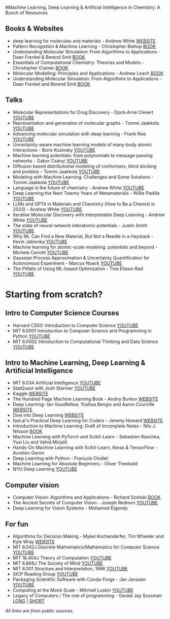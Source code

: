 #Machine Learning, Deep Learning & Artificial Intelligence in Chemistry: A Bunch of Resources
  
## Books & Websites
- deep learning for molecules and materials - Andrew White [WEBSITE](https://dmol.pub/)
- Pattern Recognition & Machine Learning - Christopher Bishop [BOOK](https://www.microsoft.com/en-us/research/uploads/prod/2006/01/Bishop-Pattern-Recognition-and-Machine-Learning-2006.pdf)
- Undestanding Molecular Simulation: From Algorithms to Applications - Daan Frenkel & Berend Smit [BOOK](https://www.eng.uc.edu/~beaucag/Classes/AdvancedMaterialsThermodynamics/Books/%5BComputational%20science%20(San%20Diego,%20Calif.)%5D%20Daan%20Frenkel_%20Berend%20Smit%20-%20Understanding%20molecular%20simulation%20_%20from%20algorithms%20to%20applications%20(2002,%20Academic%20Press%20)%20-%20libgen.lc.pdf)
- Essentials of Computational Chemistry: Theories and Models - Christopher Cramer [BOOK](https://www.eng.uc.edu/~beaucag/Classes/AdvancedMaterialsThermodynamics/Books/Essentials%20of%20Computational%20Chemistry.pdf)
- Molecular Modelling: Principles and Applications - Andrew Leach [BOOK](http://course.sdu.edu.cn/Download2/20211011140445728.pdf)
- Understanding Molecular Simulation: From Algorithms to Applications - Daan Frenkel and Berend Smit [BOOK](https://datagrid.hu/boda/Boda-sajat/Rush/Books/Frenkel.pdf)

## Talks
- Molecular Representations for Drug Discovery - Djork-Arné Clevert [YOUTUBE](https://www.youtube.com/watch?v=ho9f-5JsJD8)
- Representation and generation of molecular graphs - Tommi Jaakkola [YOUTUBE](https://www.youtube.com/watch?v=ISX-mHnQhaw)
- Advancing molecular simulation with deep learning - Frank Noe [YOUTUBE](https://www.youtube.com/watch?v=JZjeFBH0Jl4&pp=ygUJZnJhbmsgbm9l)
- Uncertainty-aware machine learning models of many-body atomic interactions - Boris Kozinsky [YOUTUBE](https://www.youtube.com/watch?v=QnZ2BI1leVE)
- Machine learning potentials: from polynomials to message passing networks - Gabor Csányi [YOUTUBE](https://www.youtube.com/watch?v=JxIFxM1f40U)
- Diffusion based distributional modeling of conformers, blind docking and proteins - Tommi Jaakkola [YOUTUBE](https://www.youtube.com/watch?v=HOlVUEZr7Nw)
- Modeling with Machine Learning: Challenges and Some Solutions - Tommi Jaakkola [YOUTUBE](https://www.youtube.com/watch?v=swdHeK7VajM)
- Language is the future of chemistry - Andrew White [YOUTUBE](https://www.youtube.com/watch?v=FpTV9NvWb64)
- Deep Learning the Next Twenty Years of Metamaterials - Willie Padilla [YOUTUBE](https://www.youtube.com/watch?v=FpTV9NvWb64)
- LLMs and GPT4 in Materials and Chemistry (How to Be a Chemist in 2023) - Andrew White [YOUTUBE](https://www.youtube.com/watch?v=0HNu2AE0frw)
- Iterative Molecular Discovery with interpretable Deep Learning - Andrew White [YOUTUBE](https://www.youtube.com/watch?v=tuYD8atBijg)
- The state of neural network interatomic potentials - Justin Smith [YOUTUBE](https://www.youtube.com/watch?v=3ci69rq6-JA)
- Why ML Can Find a New Material, But Not a Needle in a Haystack - Kevin Jablonka [YOUTUBE](https://www.youtube.com/watch?v=NhXmoYRZVk8)
- Machine learning for atomic-scale modeling: potentials and beyond - Michele Ceriotti [YOUTUBE](https://www.youtube.com/watch?v=e3zNHpAAil0)
- Gaussian Process Approximation & Uncertainty Quantification for Autonomous Experiment - Marcus Noack [YOUTUBE](https://www.youtube.com/watch?v=GNTt3XMixDI)
- The Pitfalls of Using ML-based Optimization - Tina Eliassi-Rad [YOUTUBE](https://www.youtube.com/watch?v=ZYP0Ad0aDW0)
           
       
# Starting from scratch?
  
## Intro to Computer Science Courses
- Harvard CS50: Introduction to Computer Science [YOUTUBE](https://www.youtube.com/watch?v=IDDmrzzB14M&list=PLhQjrBD2T380F_inVRXMIHCqLaNUd7bN4)
- MIT 6.0001 Introduction to Computer Science and Programming in Python [YOUTUBE](https://www.youtube.com/watch?v=nykOeWgQcHM&list=PLUl4u3cNGP63WbdFxL8giv4yhgdMGaZNA)
- MIT 6.0002 Introduction to Computational Thinking and Data Science [YOUTUBE](https://www.youtube.com/watch?v=C1lhuz6pZC0&list=PLUl4u3cNGP619EG1wp0kT-7rDE_Az5TNd)

## Intro to Machine Learning, Deep Learning & Artificial Intelligence
- MIT 6.034 Artificial Intelligence [YOUTUBE](https://www.youtube.com/watch?v=TjZBTDzGeGg&list=PLUl4u3cNGP63gFHB6xb-kVBiQHYe_4hSi)
- StatQuest with Josh Starmer [YOUTUBE](https://www.youtube.com/@statquest)
- Kaggle [WEBSITE](kaggle.com)
- The Hundred Page Machine Learning Book - Andriy Burkov [WEBSITE](https://themlbook.com/wiki/doku.php)
- Deep Learning- Ian Goodfellow, Yoshua Bengio and Aaron Courville [WEBSITE](https://www.deeplearningbook.org/)
- Dive into Deep Learning [WEBSITE](http://d2l.ai/index.html)
- fast.ai's Practical Deep Learning for Coders - Jeremy Howard [WEBSITE](https://course.fast.ai/)
- Introduction to Machine Learning: Draft of Incomplete Notes - Nils J. Nilsson [BOOK](https://ai.stanford.edu/~nilsson/mlbook.html)
- Machine Learning with PyTorch and Scikit-Learn - Sebastien Raschka, Yuxi Liu and Vahid Mirjalili
- Hands-On Machine Learning with Scikit-Learn, Keras & TensorFlow - Aurelien Geron
- Deep Learning with Python - François Chollet
- Machine Learning for Absolute Beginners - Oliver Theobald
- NYU Deep Learning [YOUTUBE](https://www.youtube.com/watch?v=mTtDfKgLm54&list=PLLHTzKZzVU9e6xUfG10TkTWApKSZCzuBI)

## Computer vision
- Computer Vision: Algorithms and Applications - Richard Szeliski [BOOK](https://szeliski.org/Book/)
- The Anciest Secrets of Computer Vision - Joseph Redmon [YOUTUBE](https://www.youtube.com/watch?v=8jXIAWg_yHU&list=PLjMXczUzEYcHvw5YYSU92WrY8IwhTuq7p)
- Deep Learning for Vision Systems - Mohamed Elgendy

## For fun
- Algorithms for Decision Making - Mykel Kochenderfer, Tim Wheeler and Kyle Wray [WEBSITE](https://algorithmsbook.com/)
- MIT 6.042J Discrete Mathematics/Mathematics for Computer Science [YOUTUBE](https://www.youtube.com/watch?v=L3LMbpZIKhQ&list=PLB7540DEDD482705B)
- MIT 18.404J Theory of Computation [YOUTUBE](https://www.youtube.com/watch?v=9syvZr-9xwk&list=PLUl4u3cNGP60_JNv2MmK3wkOt9syvfQWY)
- MIT 6.868J The Society of Mind [YOUTUBE](https://www.youtube.com/playlist?list=PLUl4u3cNGP61E-vNcDV0w5xpsIBYNJDkU)
- MIT 6.001 Structure and Interpretation, 1986 [YOUTUBE](https://www.youtube.com/watch?v=-J_xL4IGhJA&list=PLE18841CABEA24090)
- SICP Reading Group [YOUTUBE](https://www.youtube.com/watch?v=oA-FdE3KV88&list=PLVFrD1dmDdvdvWFK8brOVNL7bKHpE-9w0)
- Packaging Scientific Software with Conda-Forge - Jan Janssen [YOUTUBE](https://www.youtube.com/watch?v=P9_uMPyEQrg)
- Computing at the Moiré Scale - Mitchell Luskin [YOUTUBE](https://www.youtube.com/watch?v=_V-mu1YAVgk)
- Legacy of Computers / The role of programming - Gerald Jay Sussman [LONG](https://www.youtube.com/watch?v=fAY0_pesZ6s) | [SHORT](https://www.youtube.com/watch?v=arMH5GjBwUQ) 

*All links are from public sources.*
